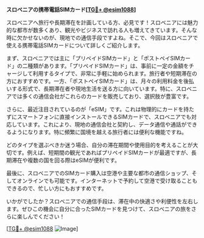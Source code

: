 **スロベニアの携帯電話SIMカード[[TG💪+ @esim1088](https://t.me/s/esim1088)]**

スロベニアへ旅行や長期滞在を計画している方、必見です！スロベニアには魅力的な都市が数多くあり、観光やビジネスで訪れる人も増えてきています。そんな時に欠かせないのが、現地での通信手段ですよね。そこで、今回はスロベニアで使える携帯電話SIMカードについて詳しくご紹介します。

まず、スロベニアでは主に「プリペイドSIMカード」と「ポストペイSIMカード」の二種類があります。「プリペイドSIMカード」は、事前に一定の金額をチャージして利用するタイプで、非常に手軽に始められます。旅行者や短期滞在の方におすすめです。一方、「ポストペイSIMカード」は、月々の利用料金を後払いする形式で、長期滞在者や現地生活を送る方に向いています。特に、スロベニアでは多くの通信会社がこれらのカードを販売しており、選択肢が豊富です。

さらに、最近注目されているのが「eSIM」です。これは物理的にカードを持たずにスマートフォンに直接インストールできるSIMカードで、スロベニアでも対応しています。これにより、現地の通信会社と契約し、データ通信や通話ができるようになります。特に頻繁に国境を越える旅行者には便利な機能ですね。

どのタイプを選ぶべきか迷う場合、自分の滞在期間や使用目的を考えることが大切です。例えば、短期間の観光であればプリペイドSIMカードが最適ですが、長期滞在や複数の国を回る際はeSIMが便利です。

最後に、スロベニアでのSIMカード購入は空港や主要な都市の通信ショップ、そしてオンラインでも可能です。インターネットで予約して空港で受け取ることもできるので、忙しい方にもおすすめです。

いかがでしたか？スロベニアでの通信手段は、滞在中の快適さや利便性を左右します。ぜひこの機会に自分に合ったSIMカードを見つけて、スロベニアの旅をさらに楽しんでください！

[[TG💪+ @esim1088](https://t.me/s/esim1088) ![Image](https://i.postimg.cc/Y0z9fWf4/image.png)]